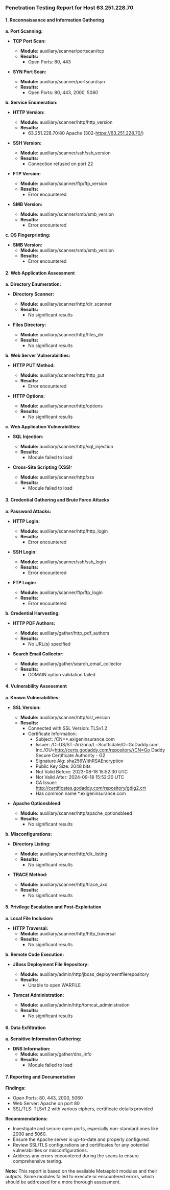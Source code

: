 ### Penetration Testing Report for Host 63.251.228.70

#### 1. Reconnaissance and Information Gathering

**a. Port Scanning:**
- **TCP Port Scan:**
  - **Module:** auxiliary/scanner/portscan/tcp
  - **Results:**
    - Open Ports: 80, 443

- **SYN Port Scan:**
  - **Module:** auxiliary/scanner/portscan/syn
  - **Results:**
    - Open Ports: 80, 443, 2000, 5060

**b. Service Enumeration:**
- **HTTP Version:**
  - **Module:** auxiliary/scanner/http/http_version
  - **Results:**
    - 63.251.228.70:80 Apache (302-https://63.251.228.70/)

- **SSH Version:**
  - **Module:** auxiliary/scanner/ssh/ssh_version
  - **Results:**
    - Connection refused on port 22

- **FTP Version:**
  - **Module:** auxiliary/scanner/ftp/ftp_version
  - **Results:**
    - Error encountered

- **SMB Version:**
  - **Module:** auxiliary/scanner/smb/smb_version
  - **Results:**
    - Error encountered

**c. OS Fingerprinting:**
- **SMB Version:**
  - **Module:** auxiliary/scanner/smb/smb_version
  - **Results:**
    - Error encountered

#### 2. Web Application Assessment

**a. Directory Enumeration:**
- **Directory Scanner:**
  - **Module:** auxiliary/scanner/http/dir_scanner
  - **Results:**
    - No significant results

- **Files Directory:**
  - **Module:** auxiliary/scanner/http/files_dir
  - **Results:**
    - No significant results

**b. Web Server Vulnerabilities:**
- **HTTP PUT Method:**
  - **Module:** auxiliary/scanner/http/http_put
  - **Results:**
    - Error encountered

- **HTTP Options:**
  - **Module:** auxiliary/scanner/http/options
  - **Results:**
    - No significant results

**c. Web Application Vulnerabilities:**
- **SQL Injection:**
  - **Module:** auxiliary/scanner/http/sql_injection
  - **Results:**
    - Module failed to load

- **Cross-Site Scripting (XSS):**
  - **Module:** auxiliary/scanner/http/xss
  - **Results:**
    - Module failed to load

#### 3. Credential Gathering and Brute Force Attacks

**a. Password Attacks:**
- **HTTP Login:**
  - **Module:** auxiliary/scanner/http/http_login
  - **Results:**
    - Error encountered

- **SSH Login:**
  - **Module:** auxiliary/scanner/ssh/ssh_login
  - **Results:**
    - Error encountered

- **FTP Login:**
  - **Module:** auxiliary/scanner/ftp/ftp_login
  - **Results:**
    - Error encountered

**b. Credential Harvesting:**
- **HTTP PDF Authors:**
  - **Module:** auxiliary/gather/http_pdf_authors
  - **Results:**
    - No URL(s) specified

- **Search Email Collector:**
  - **Module:** auxiliary/gather/search_email_collector
  - **Results:**
    - DOMAIN option validation failed

#### 4. Vulnerability Assessment

**a. Known Vulnerabilities:**
- **SSL Version:**
  - **Module:** auxiliary/scanner/http/ssl_version
  - **Results:**
    - Connected with SSL Version: TLSv1.2
    - Certificate Information:
      - Subject: /CN=*.exigeninsurance.com
      - Issuer: /C=US/ST=Arizona/L=Scottsdale/O=GoDaddy.com, Inc./OU=http://certs.godaddy.com/repository//CN=Go Daddy Secure Certificate Authority - G2
      - Signature Alg: sha256WithRSAEncryption
      - Public Key Size: 2048 bits
      - Not Valid Before: 2023-08-18 15:52:30 UTC
      - Not Valid After: 2024-09-18 15:52:30 UTC
      - CA Issuer: http://certificates.godaddy.com/repository/gdig2.crt
      - Has common name *.exigeninsurance.com

- **Apache Optionsbleed:**
  - **Module:** auxiliary/scanner/http/apache_optionsbleed
  - **Results:**
    - No significant results

**b. Misconfigurations:**
- **Directory Listing:**
  - **Module:** auxiliary/scanner/http/dir_listing
  - **Results:**
    - No significant results

- **TRACE Method:**
  - **Module:** auxiliary/scanner/http/trace_axd
  - **Results:**
    - No significant results

#### 5. Privilege Escalation and Post-Exploitation

**a. Local File Inclusion:**
- **HTTP Traversal:**
  - **Module:** auxiliary/scanner/http/http_traversal
  - **Results:**
    - No significant results

**b. Remote Code Execution:**
- **JBoss Deployment File Repository:**
  - **Module:** auxiliary/admin/http/jboss_deploymentfilerepository
  - **Results:**
    - Unable to open WARFILE

- **Tomcat Administration:**
  - **Module:** auxiliary/admin/http/tomcat_administration
  - **Results:**
    - No significant results

#### 6. Data Exfiltration

**a. Sensitive Information Gathering:**
- **DNS Information:**
  - **Module:** auxiliary/gather/dns_info
  - **Results:**
    - Module failed to load

#### 7. Reporting and Documentation

**Findings:**
- Open Ports: 80, 443, 2000, 5060
- Web Server: Apache on port 80
- SSL/TLS: TLSv1.2 with various ciphers, certificate details provided

**Recommendations:**
- Investigate and secure open ports, especially non-standard ones like 2000 and 5060.
- Ensure the Apache server is up-to-date and properly configured.
- Review SSL/TLS configurations and certificates for any potential vulnerabilities or misconfigurations.
- Address any errors encountered during the scans to ensure comprehensive testing.

**Note:** This report is based on the available Metasploit modules and their outputs. Some modules failed to execute or encountered errors, which should be addressed for a more thorough assessment.
